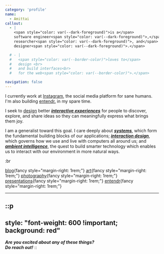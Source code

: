 ```yaml
---
category: 'profile'
name:
  - Amittai
callout:
  - |
    <span style="color: var(--dark-foreground)">is a</span>
    software engineer<span style="color: var(--dark-foreground)">,</span><br>
    researcher<span style="color: var(--dark-foreground)">, and</span> <br>
    designer<span style="color: var(--dark-foreground)">.</span>

  # - |
  #   <span style="color: var(--border-color)">loves to</span>
  #   design <br>
  #   and build interfaces<br>
  #   for the web<span style="color: var(--border-color)">.</span>

navigation: false
---
```


I currently work at [Instagram][instagram], the social media platform
for sane humans.
I'm also building [entendr.][entendr] in my spare time.

I seek to [design][design] better [_**interactive experiences**_][interactive-experiences]
for people to discover, explore, and share ideas
so they can meaningfully express what brings them joy.

I am a generalist toward this goal. I care deeply about
[**_systems_**][systems],
which form the fundamental building blocks of our applications;
[**_interaction design_**][interaction-design],
which governs how we use and live with
computers all around us; and
**_[ambient intelligence][ambient-intelligence]_**,
the quest to build smarter technology
which enables us to interact with our environment in more natural ways.

:br

[blog](https://amittai.space){fancy style="margin-right: 1rem;"}
[art](https://amittai.art){fancy style="margin-right: 1rem;"}
[photography](https://www.instagram.com/amittai.art){fancy style="margin-right: 1rem;"}  
[presentations](https://slides.amittai.studio){fancy style="margin-right: 1rem;"}
[entendr](https://entendr.life){fancy style="margin-right: 1rem;"}

---

::p
---
style: "font-weight: 600 !important; background: red"
---
**_Are you excited about any of these things?  
Do reach out!_**
::

[design]:                   https://www.designcouncil.org.uk/our-work/what-is-design/
[entendr]:                  https://entendr.life

[instagram]:                https://about.meta.com/technologies/instagram/

[ambient-intelligence]:     https://www.infosys.com/insights/ai-automation/ambient-intelligence.html#:~:text=%22The%20most%20profound%20technologies%20are,chief%20scientist%20at%20Xerox%20PARC.

[interactive-experiences]:  https://www.designcouncil.org.uk/our-resources/the-design-value-framework/
[interaction-design]:       https://lawsofux.com/
[systems]:                  https://horicky.blogspot.com/2010/10/scalable-system-design-patterns.html
